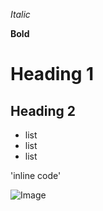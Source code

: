 *Italic*

**Bold**
# Heading 1
## Heading 2

* list
* list
* list

'inline code'

![Image](https://hips.hearstapps.com/hmg-prod.s3.amazonaws.com/images/close-up-of-cat-wearing-sunglasses-while-sitting-royalty-free-image-1571755145.jpg?crop=0.670xw:1.00xh;0.147xw,0&resize=980:*)
